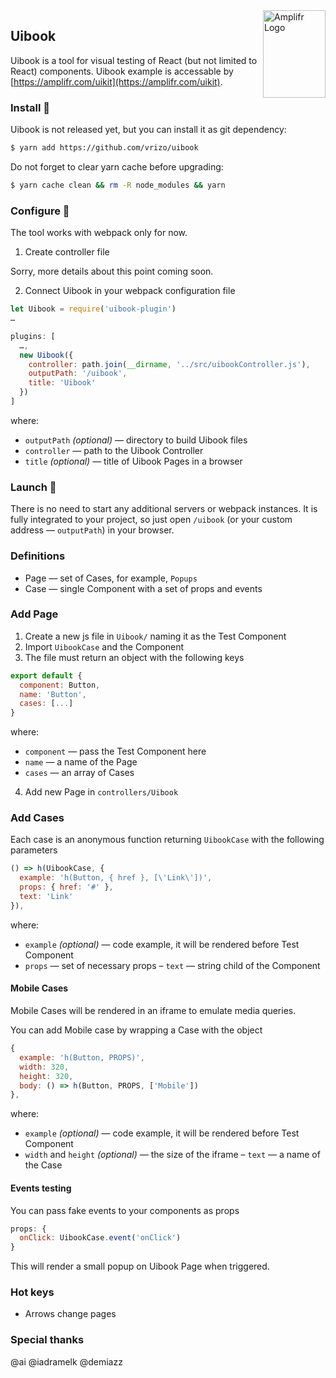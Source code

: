 
<a href="https://amplifr.com/?utm_source=babel-plugin-transform-typograf">
  <img width="100" height="140" align="right"
    alt="Amplifr Logo" src="https://amplifr-direct.s3-eu-west-1.amazonaws.com/social_images/image/37b580d9-3668-4005-8d5a-137de3a3e77c.png" />
</a>

## Uibook
Uibook is a tool for visual testing of React (but not limited to React)
components.
Uibook example is accessable by [https://amplifr.com/uikit](https://amplifr.com/uikit).

### Install :hatching_chick:

Uibook is not released yet, but you can install it as git dependency:

```bash
$ yarn add https://github.com/vrizo/uibook
```

Do not forget to clear yarn cache before upgrading:

```bash
$ yarn cache clean && rm -R node_modules && yarn
```

### Configure :hatched_chick:

The tool works with webpack only for now.

1. Create controller file

Sorry, more details about this point coming soon.

2. Connect Uibook in your webpack configuration file

```js
let Uibook = require('uibook-plugin')
…

plugins: [
  …,
  new Uibook({
    controller: path.join(__dirname, '../src/uibookController.js'),
    outputPath: '/uibook',
    title: 'Uibook'
  })
]
```

where:

- `outputPath` _(optional)_ — directory to build Uibook files
- `controller` — path to the Uibook Controller
- `title` _(optional)_ — title of Uibook Pages in a browser

### Launch :rocket:

There is no need to start any additional servers or webpack instances.
It is fully integrated to your project, so just open `/uibook`
(or your custom address — `outputPath`) in your browser.

### Definitions

- Page — set of Cases, for example, `Popups`
- Case — single Component with a set of props and events

### Add Page

1. Create a new js file in `Uibook/` naming it as the Test Component
2. Import `UibookCase` and the Component
3. The file must return an object with the following keys

```js
export default {
  component: Button,
  name: 'Button',
  cases: [...]
}
```

where:
- `component` — pass the Test Component here
- `name` — a name of the Page
- `cases` — an array of Cases

4. Add new Page in `controllers/Uibook`

### Add Cases

Each case is an anonymous function returning `UibookCase` with
the following parameters

```js
() => h(UibookCase, {
  example: 'h(Button, { href }, [\'Link\'])',
  props: { href: '#' },
  text: 'Link'
}),
```

where:

- `example` _(optional)_ — code example, it will be rendered
before Test Component
- `props` — set of necessary props
– `text` — string child of the Component

#### Mobile Cases
Mobile Cases will be rendered in an iframe to emulate
media queries.

You can add Mobile case by wrapping a Case with the object

```js
{
  example: 'h(Button, PROPS)',
  width: 320,
  height: 320,
  body: () => h(Button, PROPS, ['Mobile'])
},
```

where:
- `example` _(optional)_ — code example, it will be rendered
before Test Component
- `width` and `height` _(optional)_ — the size of the iframe
– `text` — a name of the Case

#### Events testing
You can pass fake events to your components as props

```js
props: {
  onClick: UibookCase.event('onClick')
}
```

This will render a small popup on Uibook Page when triggered.

### Hot keys

- Arrows change pages

### Special thanks

@ai
@iadramelk
@demiazz
